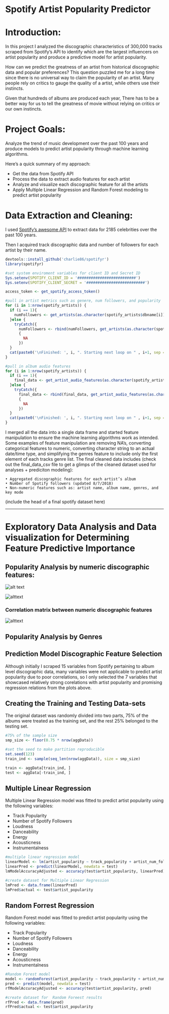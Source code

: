 # Spotify Artist Popularity Predictor

# Introduction: 
In this project I analyzed the discographic characteristics of 300,000 tracks scraped from Spotify’s API to identify which are the largest influencers on artist popularity and produce a predictive model for artist popularity. 

How can we predict the greatness of an artist from historical discographic data and popular preferences? This question puzzled me for a long time since there is no universal way to claim the popularity of an artist. Many people rely on critics to gauge the quality of a artist, while others use their instincts. 

Given that hundreds of albums are produced each year, There has to be a better way for us to tell the greatness of movie without relying on critics or our own instincts.

# Project Goals: 
Analyze the trend of music development over the past 100 years and produce models to predict artist popularity through machine learning algorithms. 

Here’s a quick summary of my approach:

* Get the data from Spotify API
* Process the data to extract audio features for each artist
* Analyze and visualize each discographic feature for all the artists
* Apply Multiple Linear Regression and Random Forest modeling to predict artist popularity

# Data Extraction and Cleaning: 
I used [Spotify’s awesome API](https://developer.spotify.com/documentation/web-api/) to extract data for 2185 celebrities over the past 100 years. 

Then I acquired track discographic data and number of followers for each artist by their name. 
```R
devtools::install_github('charlie86/spotifyr')
library(spotifyr)

#set system enviroment variables for client ID and Secret ID
Sys.setenv(SPOTIFY_CLIENT_ID = '##########################')
Sys.setenv(SPOTIFY_CLIENT_SECRET = '##########################')

access_token <- get_spotify_access_token()

#pull in artist metrics such as genere, num followers, and popularity
for (i in 1:nrow(spotify_artists)) {
  if (i == 1){
    numFollowers <- get_artists(as.character(spotify_artists$dbname[i]))
  }else {
    tryCatch({
      numFollowers <- rbind(numFollowers, get_artists(as.character(spotify_artists$dbname[i])))},error=function(cond)
      {
        NA
      })
  }
  cat(paste0('\nFinished: ', i, ". Starting next loop on " , i+1, sep =' '))
}

#pull in album audio features 
for (i in 1:nrow(spotify_artists)) {
  if (i == 1){
    final_data <- get_artist_audio_features(as.character(spotify_artists$dbname[i]))
  }else {
    tryCatch({
      final_data <- rbind(final_data, get_artist_audio_features(as.character(spotify_artists$dbname[i])))},error=function(cond)
      {
        NA
      })
  }
  cat(paste0('\nFinished: ', i, ". Starting next loop on " , i+1, sep =' '))
}
```
I merged all the data into a single data frame and started feature manipulation to ensure the machine learning algorithms work as intended. Some examples of feature manipulation are removing NA’s, converting categorical features to numeric, converting character string to an actual date/time type, and simplifying the genres feature to include only the first element of each tracks genre list. 
The final cleaned data includes (check out the final_data_csv file to get a glimps of the cleaned dataset used for analyses + prediciton modeling):   

    • Aggregated discographic features for each artist’s album 
    • Number of Spotify followers (updated 8/7/2018)                                          
    • Non-numeric features such as: artist name, album name, genres, and key mode 
(include the head of a final spotify dataset here)

___
# Exploratory Data Analysis and Data visualization for Determining Feature Predictive Importance
  ## Popularity Analysis by numeric discographic features:
 ![alt text](https://github.com/TigranMelkonian/Spotify_Artist_Popularity_Predictor/blob/master/discography_histograms.png "Numeric Discography Distributions")
 
 ![alttext](https://github.com/TigranMelkonian/Spotify_Artist_Popularity_Predictor/blob/master/regression_plot_artist_popularity.png "Regression plots")
   ### Correlation matrix between numeric discographic features
   ![alttext](https://github.com/TigranMelkonian/Spotify_Artist_Popularity_Predictor/blob/master/correlation_matrix.png "Correlation Matrix")
   
   
  ## Popularity Analysis by Genres
  
  ## Prediction Model Discographic Feature Selection
Although initially I scraped 15 variables from Spotify pertaining to album level discographic data, many variables  were not applicable to predict artist popularity due to poor correlations, so I  only selected the 7 variables that showcased relatively strong corelations with artist popularity and promising regression relations from the plots above.

  ## Creating the Training and Testing Data-sets
The original dataset was randomly divided into two parts, 75% of the albums were treated as the training set, and the rest 25% belonged to the testing set.
```R
#75% of the sample size
smp_size <- floor(0.75 * nrow(aggData))

#set the seed to make partition reproducible
set.seed(123)
train_ind <- sample(seq_len(nrow(aggData)), size = smp_size)

train <- aggData[train_ind, ]
test <- aggData[-train_ind, ]
```
  ## Multiple Linear Regression
   Multiple Linear Regression model was fitted to predict artist popularity using the following variables:
   * Track Popularity
   * Number of Spotify Followers
   * Loudness
   * Danceability
   * Energy
   * Acousticness
   * Instrumentalness
```R
#multiple linear regression model
linearModel <- lm(artist_popularity ~ track_popularity + artist_num_followers + loudness + danceability + energy + acousticness + instrumentalness, data = train)
linearPred <- predict(linearModel, newdata = test)
lmModelAccuracyAdjusted <- accuracy(test$artist_popularity, linearPred)

#create dataset for Multiple Linear Regression
lmPred <- data.frame(linearPred)
lmPred$actual <- test$artist_popularity
```
   
  
  ## Random Forrest Regression 
   Random Forest model was fitted to predict artist popularity using the following variables:
   * Track Popularity
   * Number of Spotify Followers
   * Loudness
   * Danceability
   * Energy
   * Acousticness
   * Instrumentalness
```R
#Random Forest model
model <- randomForest(artist_popularity ~ track_popularity + artist_num_followers + loudness + danceability + energy + acousticness + instrumentalness, data = train)
pred <- predict(model, newdata = test)
rfModelAccuracyAdjusted <- accuracy(test$artist_popularity, pred)

#create dataset for  Random Foreest results
rfPred <- data.frame(pred)
rfPred$actual <- test$artist_popularity
```

